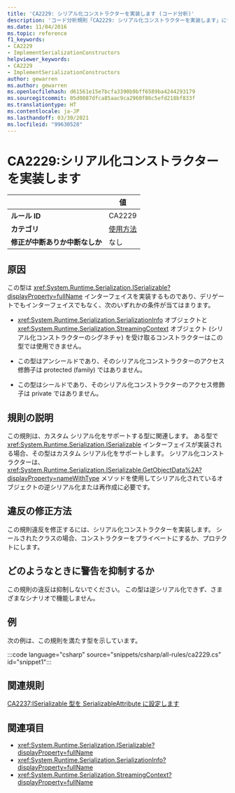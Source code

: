 ```yaml
---
title: 'CA2229: シリアル化コンストラクターを実装します (コード分析)'
description: 'コード分析規則「CA2229: シリアル化コンストラクターを実装します」について説明します'
ms.date: 11/04/2016
ms.topic: reference
f1_keywords:
- CA2229
- ImplementSerializationConstructors
helpviewer_keywords:
- CA2229
- ImplementSerializationConstructors
author: gewarren
ms.author: gewarren
ms.openlocfilehash: d61561e15e7bcfa3390b9bff6589ba4244293179
ms.sourcegitcommit: 05d0087dfca85aac9ca2960f86c5efd218bf833f
ms.translationtype: HT
ms.contentlocale: ja-JP
ms.lasthandoff: 03/30/2021
ms.locfileid: "99630528"
---
```

# <a name="ca2229-implement-serialization-constructors"></a>CA2229:シリアル化コンストラクターを実装します

| | 値 |
|-|-|
| **ルール ID** |CA2229|
| **カテゴリ** |[使用方法](usage-warnings.md)|
| **修正が中断ありか中断なしか** |なし|

## <a name="cause"></a>原因

この型は <xref:System.Runtime.Serialization.ISerializable?displayProperty=fullName> インターフェイスを実装するものであり、デリゲートでもインターフェイスでもなく、次のいずれかの条件が当てはまります。

- <xref:System.Runtime.Serialization.SerializationInfo> オブジェクトと <xref:System.Runtime.Serialization.StreamingContext> オブジェクト (シリアル化コンストラクターのシグネチャ) を受け取るコンストラクターはこの型では使用できません。

- この型はアンシールドであり、そのシリアル化コンストラクターのアクセス修飾子は protected (family) ではありません。

- この型はシールドであり、そのシリアル化コンストラクターのアクセス修飾子は private ではありません。

## <a name="rule-description"></a>規則の説明

この規則は、カスタム シリアル化をサポートする型に関連します。 ある型で <xref:System.Runtime.Serialization.ISerializable> インターフェイスが実装される場合、その型はカスタム シリアル化をサポートします。 シリアル化コンストラクターは、<xref:System.Runtime.Serialization.ISerializable.GetObjectData%2A?displayProperty=nameWithType> メソッドを使用してシリアル化されているオブジェクトの逆シリアル化または再作成に必要です。

## <a name="how-to-fix-violations"></a>違反の修正方法

この規則違反を修正するには、シリアル化コンストラクターを実装します。 シールされたクラスの場合、コンストラクターをプライベートにするか、プロテクトにします。

## <a name="when-to-suppress-warnings"></a>どのようなときに警告を抑制するか

この規則の違反は抑制しないでください。 この型は逆シリアル化できず、さまざまなシナリオで機能しません。

## <a name="example"></a>例

次の例は、この規則を満たす型を示しています。

:::code language="csharp" source="snippets/csharp/all-rules/ca2229.cs" id="snippet1":::

## <a name="related-rules"></a>関連規則

[CA2237:ISerializable 型を SerializableAttribute に設定します](ca2237.md)

## <a name="see-also"></a>関連項目

- <xref:System.Runtime.Serialization.ISerializable?displayProperty=fullName>
- <xref:System.Runtime.Serialization.SerializationInfo?displayProperty=fullName>
- <xref:System.Runtime.Serialization.StreamingContext?displayProperty=fullName>

